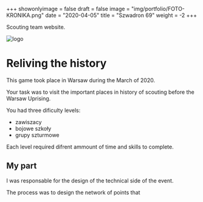 +++
showonlyimage = false
draft = false
image = "img/portfolio/FOTO-KRONIKA.png"
date = "2020-04-05"
title = "Szwadron 69"
weight = -2
+++

Scouting team website.
<!--more-->

![logo](/img/portfolio/spacerCompressed.jpg)

# Reliving the history

This game took place in Warsaw during the March of 2020. 

Your task was to visit the important places in history of scouting before the Warsaw Uprising.

You had three dificulty levels:
* zawiszacy
* bojowe szkoły 
* grupy szturmowe



Each level required difrent ammount of time and skills to complete.

## My part

I was responsable for the design of the technical side of the event.

The process was to design the network of points that 


